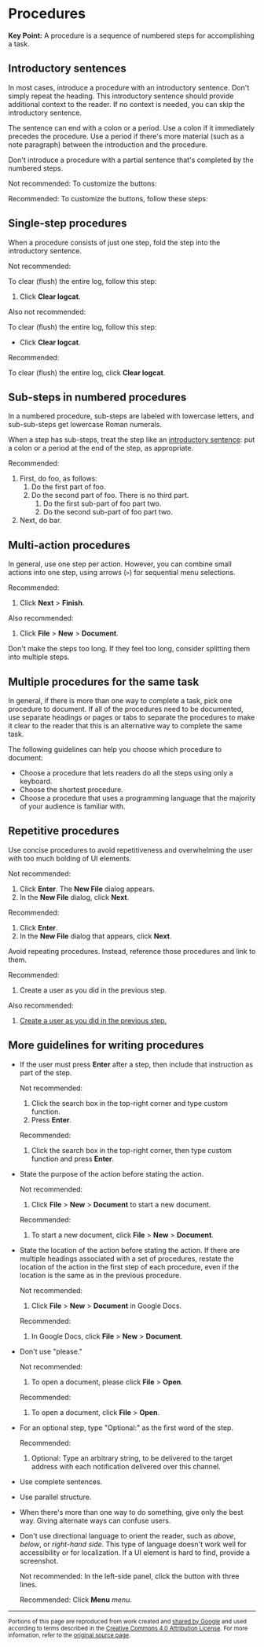 # Procedures

**Key Point:** A procedure is a sequence of numbered steps for accomplishing a
task.

## Introductory sentences

In most cases, introduce a procedure with an introductory sentence. Don't simply
repeat the heading. This introductory sentence should provide additional context
to the reader. If no context is needed, you can skip the introductory sentence.

The sentence can end with a colon or a period. Use a colon if it immediately
precedes the procedure. Use a period if there's more material (such as a note
paragraph) between the introduction and the procedure.

Don't introduce a procedure with a partial sentence that's completed by the
numbered steps.

Not recommended: To customize the buttons:

Recommended: To customize the buttons, follow these steps:

## Single-step procedures

When a procedure consists of just one step, fold the step into the introductory
sentence.

Not recommended:

To clear (flush) the entire log, follow this step:

1. Click **Clear logcat**.

Also not recommended:

To clear (flush) the entire log, follow this step:

- Click **Clear logcat**.

Recommended:

To clear (flush) the entire log, click **Clear logcat**.

## Sub-steps in numbered procedures

In a numbered procedure, sub-steps are labeled with lowercase letters, and
sub-sub-steps get lowercase Roman numerals.

When a step has sub-steps, treat the step like an
[introductory sentence](procedures.md#introductory-sentences): put a colon or a
period at the end of the step, as appropriate.

Recommended:

1. First, do foo, as follows:
   1. Do the first part of foo.
   2. Do the second part of foo. There is no third part.
      1. Do the first sub-part of foo part two.
      2. Do the second sub-part of foo part two.
2. Next, do bar.

## Multi-action procedures

In general, use one step per action. However, you can combine small actions into
one step, using arrows (`>`) for sequential menu selections.

Recommended:

1. Click **Next** > **Finish**.

Also recommended:

1. Click **File** > **New** > **Document**.

Don't make the steps too long. If they feel too long, consider splitting them
into multiple steps.

## Multiple procedures for the same task

In general, if there is more than one way to complete a task, pick one procedure
to document. If all of the procedures need to be documented, use separate
headings or pages or tabs to separate the procedures to make it clear to the
reader that this is an alternative way to complete the same task.

The following guidelines can help you choose which procedure to document:

- Choose a procedure that lets readers do all the steps using only a keyboard.
- Choose the shortest procedure.
- Choose a procedure that uses a programming language that the majority of your
  audience is familiar with.

## Repetitive procedures

Use concise procedures to avoid repetitiveness and overwhelming the user with
too much bolding of UI elements.

Not recommended:

1. Click **Enter**. The **New File** dialog appears.
2. In the **New File** dialog, click **Next**.

Recommended:

1. Click **Enter**.
2. In the **New File** dialog that appears, click **Next**.

Avoid repeating procedures. Instead, reference those procedures and link to
them.

Recommended:

1. Create a user as you did in the previous step.

Also recommended:

1. [Create a user as you did in the previous step.](procedures.md#)

## More guidelines for writing procedures

- If the user must press **Enter** after a step, then include that instruction
  as part of the step.

  Not recommended:

  1. Click the search box in the top-right corner and type custom function.
  2. Press **Enter**.

  Recommended:

  1. Click the search box in the top-right corner, then type custom function and
     press **Enter**.

- State the purpose of the action before stating the action.

  Not recommended:

  1. Click **File** > **New** > **Document** to start a new document.

  Recommended:

  1. To start a new document, click **File** > **New** > **Document**.

- State the location of the action before stating the action. If there are
  multiple headings associated with a set of procedures, restate the location of
  the action in the first step of each procedure, even if the location is the
  same as in the previous procedure.

  Not recommended:

  1. Click **File** > **New** > **Document** in Google Docs.

  Recommended:

  1. In Google Docs, click **File** > **New** > **Document**.

- Don't use "please."

  Not recommended:

  1. To open a document, please click **File** > **Open**.

  Recommended:

  1. To open a document, click **File** > **Open**.

- For an optional step, type "Optional:" as the first word of the step.

  Recommended:

  1. Optional: Type an arbitrary string, to be delivered to the target address
     with each notification delivered over this channel.

- Use complete sentences.

- Use parallel structure.

- When there's more than one way to do something, give only the best way. Giving
  alternate ways can confuse users.

- Don't use directional language to orient the reader, such as _above_, _below_,
  or _right-hand side_. This type of language doesn't work well for
  accessibility or for localization. If a UI element is hard to find, provide a
  screenshot.

  Not recommended: In the left-side panel, click the button with three lines.

  Recommended: Click **Menu** _menu_.

---

<small>Portions of this page are reproduced from work created and
[shared by Google](https://developers.google.com/readme/policies/) and used
according to terms described in the
[Creative Commons 4.0 Attribution License](https://creativecommons.org/licenses/by/4.0/).
For more information, refer to the
[original source page](https://developers.google.com/style/procedures).</small>
